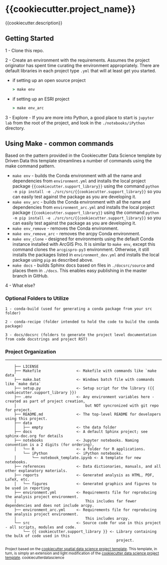 # {{cookiecutter.project_name}}

{{cookiecutter.description}}


## Getting Started

1 - Clone this repo.

2 - Create an environment with the requirements. Assumes the project originator has spent time curating the environment
appropriately. There are default libraries in each project type `.yml` that will at least get you started.

  - if setting up an open source project
    ``` cmd
    > make env
    ```
  - if setting up an ESRI project
    ``` cmd
    > make env_arc
    ```

3 - Explore - If you are more into Python, a good place to start is `jupyter lab` from the root of the project, and 
look in the `./notebooks/iPython` directory. 

## Using Make - common commands

Based on the pattern provided in the Cookiecutter Data Science template by Driven Data this template streamlines a 
number of commands using the make command pattern.

- `make env` - builds the Conda environment with all the name and dependencies from `environment.yml` and installs the local project package `{{cookiecutter.support_library}}` using the command `python -m pip install -e ./src/src/{{cookiecutter.support_library}}` so you can easily test against the package as you are developing it.
- `make env_arc` - builds the Conda environment with all the name and dependencies from `environment_arc.yml` and installs the local project package `{{cookiecutter.support_library}}` using the command `python -m pip install -e ./src/src/{{cookiecutter.support_library}}` so you can easily test against the package as you are developing it.
- `make env_remove` - removes the Conda environment.
- `make env_remove_arc` - removes the arcpy Conda environment.
- `make env_clone` - designed for environments using the default Conda instance installed with ArcGIS Pro. It is similar to `make env`, except this command clones the `arcgispro-py3` environment. Otherwise, it still installs the packages listed in `environment_dev.yml` and installs the local package using `pip` as described above.
- `make docs` - builds Sphinx docs based on files in `./docsrc/source` and places them in `./docs`. This enables easy publishing in the master branch in GitHub.


4 - What else?

### Optional Folders to Utilize
    1 - conda-build (used for generating a conda package from your src folder)

    2 - conda-recipe (folder intended to hold the code to build the conda package)

    3 - docs/docsrc (folders to generate the project level documentation from code docstrings and project RST)


### Project Organization
_______________________
```
    ├── LICENSE
    ├── Makefile                <- Makefile with commands like `make data`
    ├── make.bat                <- Windows batch file with commands like `make data`
    ├── setup.py                <- Setup script for the library ({{ cookiecutter.support_library }})
    ├── .env                    <- Any environment variables here - created as part of project creation, 
    │                               but NOT syncronized with git repo for project.                
    ├── README.md               <- The top-level README for developers using this project.
    ├── data
    │   ├── empty               <- the data folder
    ├── docs                    <- A default Sphinx project; see sphinx-doc.org for details
    ├── notebooks               <- Jupyter notebooks. Naming convention is a 2 digits (for ordering),
    │   └── R                   <- a folder for R applications.
        └── iPython             <- iPython notebooks.
    │       └── notebook_template.ipynb <- A template for new notebooks.
    ├── references              <- Data dictionaries, manuals, and all other explanatory materials.
    ├── reports                 <- Generated analysis as HTML, PDF, LaTeX, etc.
    │   └── figures             <- Generated graphics and figures to be used in reporting
    ├── environment.yml         <- Requirements file for reproducing the analysis project environment.
    │                               This includes far fewer dependencies and does not include arcpy.
    ├── environment_arc.yml     <- Requirements file for reproducing the analysis project environment.
    │                               This includes arcpy.
    └── src                     <- Source code for use in this project - all scripts, modules and code.
        └── {{ cookiecutter.support_library }} <- Library containing the bulk of code used in this 
                                                  project. 
```

<p><small>Project based on the <a target="_blank" href="https://github.com/Esri/cookiecutter-spatial-data-science">cookiecutter 
spatial data science project template</a>. This template, in turn, is simply an extension and light modification of the 
<a target="_blank" href="https://drivendata.github.io/cookiecutter-data-science/">cookiecutter data 
science project template</a>. cookiecutterdatascience</small></p>


